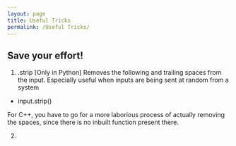 ```yaml
---
layout: page
title: Useful Tricks
permalink: /Useful Tricks/
---
```


## Save your effort!

1. .strip [Only in Python]
Removes the following and trailing spaces from the input.
Especially useful when inputs are being sent at random from a system

 - input.strip()

 For C++, you have to go for a more laborious process of actually removing the spaces, since there is no inbuilt function present there.

 2. 